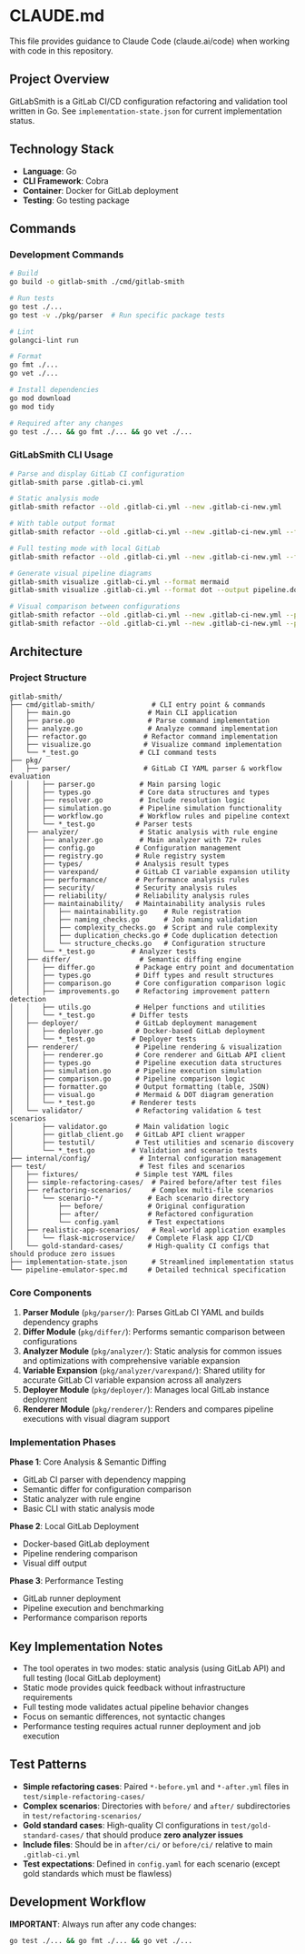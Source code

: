 # CLAUDE.md

This file provides guidance to Claude Code (claude.ai/code) when working with code in this repository.

## Project Overview

GitLabSmith is a GitLab CI/CD configuration refactoring and validation tool written in Go. See `implementation-state.json` for current implementation status.

## Technology Stack

- **Language**: Go
- **CLI Framework**: Cobra
- **Container**: Docker for GitLab deployment
- **Testing**: Go testing package

## Commands

### Development Commands
```bash
# Build
go build -o gitlab-smith ./cmd/gitlab-smith

# Run tests
go test ./...
go test -v ./pkg/parser  # Run specific package tests

# Lint
golangci-lint run

# Format
go fmt ./...
go vet ./...

# Install dependencies
go mod download
go mod tidy

# Required after any changes
go test ./... && go fmt ./... && go vet ./...
```

### GitLabSmith CLI Usage
```bash
# Parse and display GitLab CI configuration
gitlab-smith parse .gitlab-ci.yml

# Static analysis mode
gitlab-smith refactor --old .gitlab-ci.yml --new .gitlab-ci-new.yml

# With table output format
gitlab-smith refactor --old .gitlab-ci.yml --new .gitlab-ci-new.yml --format table

# Full testing mode with local GitLab
gitlab-smith refactor --old .gitlab-ci.yml --new .gitlab-ci-new.yml --full-test

# Generate visual pipeline diagrams
gitlab-smith visualize .gitlab-ci.yml --format mermaid
gitlab-smith visualize .gitlab-ci.yml --format dot --output pipeline.dot

# Visual comparison between configurations
gitlab-smith refactor --old .gitlab-ci.yml --new .gitlab-ci-new.yml --pipeline-compare --format mermaid
gitlab-smith refactor --old .gitlab-ci.yml --new .gitlab-ci-new.yml --pipeline-compare --format dot --output comparison.dot
```

## Architecture

### Project Structure
```
gitlab-smith/
├── cmd/gitlab-smith/              # CLI entry point & commands
│   ├── main.go                   # Main CLI application
│   ├── parse.go                  # Parse command implementation
│   ├── analyze.go                # Analyze command implementation
│   ├── refactor.go              # Refactor command implementation
│   ├── visualize.go             # Visualize command implementation
│   └── *_test.go               # CLI command tests
├── pkg/
│   ├── parser/                  # GitLab CI YAML parser & workflow evaluation
│   │   ├── parser.go           # Main parsing logic
│   │   ├── types.go            # Core data structures and types
│   │   ├── resolver.go         # Include resolution logic
│   │   ├── simulation.go       # Pipeline simulation functionality
│   │   ├── workflow.go         # Workflow rules and pipeline context
│   │   └── *_test.go          # Parser tests
│   ├── analyzer/               # Static analysis with rule engine
│   │   ├── analyzer.go         # Main analyzer with 72+ rules
│   │   ├── config.go          # Configuration management
│   │   ├── registry.go        # Rule registry system
│   │   ├── types/             # Analysis result types
│   │   ├── varexpand/         # GitLab CI variable expansion utility
│   │   ├── performance/       # Performance analysis rules
│   │   ├── security/          # Security analysis rules
│   │   ├── reliability/       # Reliability analysis rules
│   │   ├── maintainability/   # Maintainability analysis rules
│   │   │   ├── maintainability.go    # Rule registration
│   │   │   ├── naming_checks.go      # Job naming validation
│   │   │   ├── complexity_checks.go  # Script and rule complexity
│   │   │   ├── duplication_checks.go # Code duplication detection
│   │   │   └── structure_checks.go   # Configuration structure
│   │   └── *_test.go         # Analyzer tests
│   ├── differ/                 # Semantic diffing engine
│   │   ├── differ.go          # Package entry point and documentation
│   │   ├── types.go           # Diff types and result structures
│   │   ├── comparison.go      # Core configuration comparison logic
│   │   ├── improvements.go    # Refactoring improvement pattern detection
│   │   ├── utils.go           # Helper functions and utilities
│   │   └── *_test.go         # Differ tests
│   ├── deployer/              # GitLab deployment management
│   │   ├── deployer.go        # Docker-based GitLab deployment
│   │   └── *_test.go         # Deployer tests
│   ├── renderer/              # Pipeline rendering & visualization
│   │   ├── renderer.go        # Core renderer and GitLab API client
│   │   ├── types.go           # Pipeline execution data structures
│   │   ├── simulation.go      # Pipeline execution simulation
│   │   ├── comparison.go      # Pipeline comparison logic
│   │   ├── formatter.go       # Output formatting (table, JSON)
│   │   ├── visual.go          # Mermaid & DOT diagram generation
│   │   └── *_test.go         # Renderer tests
│   └── validator/             # Refactoring validation & test scenarios
│       ├── validator.go       # Main validation logic
│       ├── gitlab_client.go   # GitLab API client wrapper
│       ├── testutil/          # Test utilities and scenario discovery
│       └── *_test.go         # Validation and scenario tests
├── internal/config/            # Internal configuration management
├── test/                       # Test files and scenarios
│   ├── fixtures/              # Simple test YAML files
│   ├── simple-refactoring-cases/  # Paired before/after test files
│   ├── refactoring-scenarios/     # Complex multi-file scenarios
│   │   └── scenario-*/           # Each scenario directory
│   │       ├── before/           # Original configuration
│   │       ├── after/            # Refactored configuration
│   │       └── config.yaml       # Test expectations
│   ├── realistic-app-scenarios/   # Real-world application examples
│   │   └── flask-microservice/   # Complete Flask app CI/CD
│   └── gold-standard-cases/      # High-quality CI configs that should produce zero issues
├── implementation-state.json      # Streamlined implementation status
└── pipeline-emulator-spec.md     # Detailed technical specification
```

### Core Components

1. **Parser Module** (`pkg/parser/`): Parses GitLab CI YAML and builds dependency graphs
2. **Differ Module** (`pkg/differ/`): Performs semantic comparison between configurations
3. **Analyzer Module** (`pkg/analyzer/`): Static analysis for common issues and optimizations with comprehensive variable expansion
4. **Variable Expansion** (`pkg/analyzer/varexpand/`): Shared utility for accurate GitLab CI variable expansion across all analyzers
5. **Deployer Module** (`pkg/deployer/`): Manages local GitLab instance deployment
6. **Renderer Module** (`pkg/renderer/`): Renders and compares pipeline executions with visual diagram support

### Implementation Phases

**Phase 1**: Core Analysis & Semantic Diffing
- GitLab CI parser with dependency mapping
- Semantic differ for configuration comparison
- Static analyzer with rule engine
- Basic CLI with static analysis mode

**Phase 2**: Local GitLab Deployment
- Docker-based GitLab deployment
- Pipeline rendering comparison
- Visual diff output

**Phase 3**: Performance Testing
- GitLab runner deployment
- Pipeline execution and benchmarking
- Performance comparison reports

## Key Implementation Notes

- The tool operates in two modes: static analysis (using GitLab API) and full testing (local GitLab deployment)
- Static mode provides quick feedback without infrastructure requirements
- Full testing mode validates actual pipeline behavior changes
- Focus on semantic differences, not syntactic changes
- Performance testing requires actual runner deployment and job execution

## Test Patterns

- **Simple refactoring cases**: Paired `*-before.yml` and `*-after.yml` files in `test/simple-refactoring-cases/`
- **Complex scenarios**: Directories with `before/` and `after/` subdirectories in `test/refactoring-scenarios/`
- **Gold standard cases**: High-quality CI configurations in `test/gold-standard-cases/` that should produce **zero analyzer issues**
- **Include files**: Should be in `after/ci/` or `before/ci/` relative to main `.gitlab-ci.yml`
- **Test expectations**: Defined in `config.yaml` for each scenario (except gold standards which must be flawless)

## Development Workflow

**IMPORTANT**: Always run after any code changes:
```bash
go test ./... && go fmt ./... && go vet ./...
```
